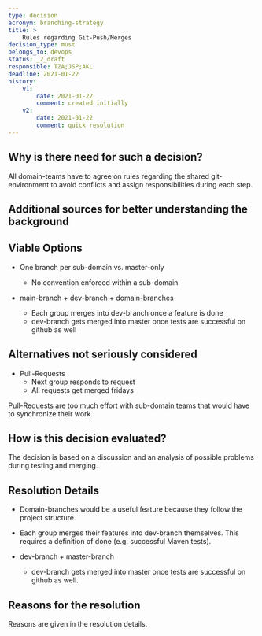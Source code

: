 ```yaml
---
type: decision
acronym: branching-strategy
title: >
    Rules regarding Git-Push/Merges
decision_type: must
belongs_to: devops
status: _2_draft
responsible: TZA;JSP;AKL
deadline: 2021-01-22
history:
    v1:
        date: 2021-01-22
        comment: created initially
    v2:
        date: 2021-01-22
        comment: quick resolution
---
```


## Why is there need for such a decision?

All domain-teams have to agree on rules regarding the shared git-environment to avoid conflicts and assign
 responsibilities during each step.

## Additional sources for better understanding the background


## Viable Options

* One branch per sub-domain vs. master-only
    * No convention enforced within a sub-domain
         
* main-branch + dev-branch + domain-branches
    * Each group merges into dev-branch once a feature is done
    * dev-branch gets merged into master once tests are successful on github as well

## Alternatives not seriously considered

* Pull-Requests
    * Next group responds to request
    * All requests get merged fridays

Pull-Requests are too much effort with sub-domain teams that would have to synchronize their work.


## How is this decision evaluated?

The decision is based on a discussion and an analysis of possible problems during testing and merging. 

 
## Resolution Details

* Domain-branches would be a useful feature because they follow the project structure.

* Each group merges their features into dev-branch themselves. 
This requires a definition of done (e.g. successful Maven tests).
                 
* dev-branch + master-branch
    * dev-branch gets merged into master once tests are successful on github as well.


## Reasons for the resolution

Reasons are given in the resolution details.

